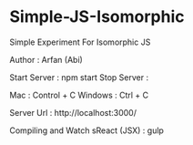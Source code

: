 # Simple-JS-Isomorphic
Simple Experiment For Isomorphic JS

Author : Arfan (Abi)

Start Server : npm start
Stop Server : 

  Mac : Control + C 
  Windows : Ctrl + C
  
Server Url : http://localhost:3000/

Compiling and Watch sReact (JSX) : gulp


